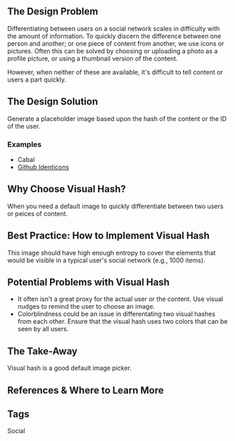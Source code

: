 ## The Design Problem 

Differentiating between users on a social network scales in difficulty with the
amount of information. To quickly discern the difference between one person and
another; or one piece of content from another, we use icons or pictures. Often
this can be solved by choosing or uploading a photo as a profile picture, or
using a thumbnail version of the content.

However, when neither of these are available, it's difficult to tell content or
users a part quickly.

## The Design Solution 

Generate a placeholder image based upon the hash of the content or the ID of
the user. 

### Examples 

- Cabal 
- [Github Identicons](https://github.blog/2013-08-14-identicons/)

## Why Choose Visual Hash? 

When you need a default image to quickly differentiate between two users or peices
of content.

## Best Practice: How to Implement Visual Hash

This image should have high enough entropy to cover the elements that would be
visible in a typical user's social network (e.g., 1000 items).

## Potential Problems with Visual Hash

- It often isn't a great proxy for the actual user or the content. Use visual
  nudges to remind the user to choose an image.
- Colorblindness could be an issue in differentating two visual hashes from
  each other. Ensure that the visual hash uses two colors that can be seen by all users.

## The Take-Away

Visual hash is a good default image picker. 

## References & Where to Learn More 

## Tags

Social

